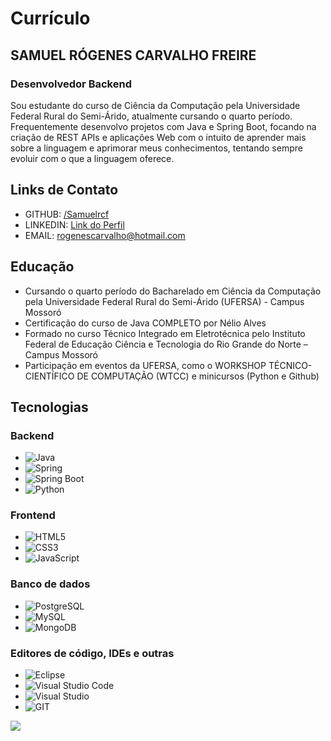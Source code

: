 # Currículo

## SAMUEL RÓGENES CARVALHO FREIRE
### Desenvolvedor Backend

Sou estudante do curso de Ciência da Computação pela Universidade Federal Rural do Semi-Árido, atualmente cursando o quarto período. Frequentemente desenvolvo projetos com Java e Spring Boot, focando na criação de REST APIs e aplicações Web com o intuito de aprender mais sobre a linguagem e aprimorar meus conhecimentos, tentando sempre evoluir com o que a linguagem oferece.

## Links de Contato
- GITHUB: [/Samuelrcf](https://github.com/Samuelrcf)
- LINKEDIN: [Link do Perfil](https://www.linkedin.com/in/samuel-r%C3%B3genes-69a25b238/)
- EMAIL: rogenescarvalho@hotmail.com

## Educação
- Cursando o quarto período do Bacharelado em Ciência da Computação pela Universidade Federal Rural do Semi-Árido (UFERSA) - Campus Mossoró
- Certificação do curso de Java COMPLETO por Nélio Alves
- Formado no curso Técnico Integrado em Eletrotécnica pelo Instituto Federal de Educação Ciência e Tecnologia do Rio Grande do Norte – Campus Mossoró
- Participação em eventos da UFERSA, como o WORKSHOP TÉCNICO-CIENTÍFICO DE COMPUTAÇÃO (WTCC) e minicursos (Python e Github)

## Tecnologias
### Backend
- ![Java](https://img.shields.io/badge/Java-ED8B00?style=for-the-badge&logo=openjdk&logoColor=white)
- ![Spring](https://img.shields.io/badge/Spring-6DB33F?style=for-the-badge&logo=spring&logoColor=white)
- ![Spring Boot](https://img.shields.io/badge/Spring_Boot-F2F4F9?style=for-the-badge&logo=spring-boot)
- ![Python](https://img.shields.io/badge/python-3670A0?style=for-the-badge&logo=python&logoColor=white)

### Frontend
- ![HTML5](https://img.shields.io/badge/HTML5-E34F26?style=for-the-badge&logo=html5&logoColor=white)
- ![CSS3](https://img.shields.io/badge/CSS3-1572B6?style=for-the-badge&logo=css3&logoColor=white)
- ![JavaScript](https://img.shields.io/badge/JavaScript-F7DF1E?style=for-the-badge&logo=javascript&logoColor=black)

### Banco de dados
- ![PostgreSQL](https://img.shields.io/badge/PostgreSQL-316192?style=for-the-badge&logo=postgresql&logoColor=white)
- ![MySQL](https://shields.io/badge/MySQL-lightgrey?logo=mysql&style=plastic&logoColor=white&labelColor=white)
- ![MongoDB](https://img.shields.io/badge/MongoDB-4EA94B?style=for-the-badge&logo=mongodb&logoColor=white)

### Editores de código, IDEs e outras
- ![Eclipse](https://img.shields.io/badge/Eclipse-2C2255?style=for-the-badge&logo=eclipse&logoColor=white)
- ![Visual Studio Code](https://img.shields.io/badge/Visual_Studio_Code-0078D4?style=for-the-badge&logo=visual%20studio%20code&logoColor=white)
- ![Visual Studio](https://img.shields.io/badge/Visual_Studio-5C2D91?style=for-the-badge&logo=visual%20studio&logoColor=white)
- ![GIT](https://img.shields.io/badge/GIT-E44C30?style=for-the-badge&logo=git&logoColor=white)

<img id="footer" src="https://capsule-render.vercel.app/api?type=waving&color=8F0D87&height=120&section=footer">

